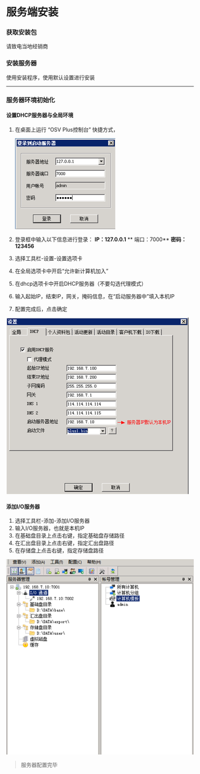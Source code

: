 # 服务端安装

### 获取安装包

请致电当地经销商

### 安装服务器

使用安装程序，使用默认设置进行安装

---

### 服务器环境初始化

#### 设置DHCP服务器与全局环境

1. 在桌面上运行 “OSV Plus控制台” 快捷方式，
   
   ![](/1.png)

2. 登录框中输入以下信息进行登录：  **IP：127.0.0.1**    ** 端口：7000**     **密码：123456**
3. 选择工具栏-设置-设置选项卡
4. 在全局选项卡中开启“允许新计算机加入”
5. 在dhcp选项卡中开启DHCP服务器（不要勾选代理模式）
6. 输入起始IP，结束IP，网关，掩码信息，在“启动服务器中”填入本机IP
7. 配置完成后，点击确定

![](/assets/3.png)

#### 添加I\/O服务器

1. 选择工具栏-添加-添加I\/O服务器
2. 输入I\/O服务器，也就是本机IP
3. 在基础盘目录上点击右键，指定基础盘存储路径
4. 在汇出盘目录上点击右键，指定汇出盘路径
5. 在存储盘上点击右键，指定存储盘路径

![](/assets/4.png)

>服务器配置完毕


